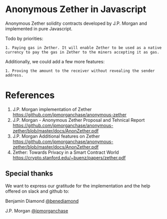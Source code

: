 # Anonymous Zether in Javascript

Anonymous Zether solidity contracts developed by J.P. Morgan and implemented in pure Javascript.

Todo by priorities:

    1. Paying gas in Zether. It will enable Zether to be used as a native currency to pay the gas in Zether to the miners accepting it as gas.

Additionally, we could add a few more features:

    1. Proving the amount to the receiver without revealing the sender address.

# References

1. J.P. Morgan implementation of Zether https://github.com/jpmorganchase/anonymous-zether
2. J.P. Morgan - Anonymous Zether Proposal and Tehnical Report https://github.com/jpmorganchase/anonymous-zether/blob/master/docs/AnonZether.pdf
3. J.P. Morgan Additional features on Zether https://github.com/jpmorganchase/anonymous-zether/blob/master/docs/AnonZether.pdf
4. Zether: Towards Privacy in a Smart Contract World https://crypto.stanford.edu/~buenz/papers/zether.pdf

## Special thanks

We want to express our gratitude for the implementation and the help offered on slack and github to:

Benjamin Diamond
[@benediamond]( https://github.com/benediamond)

J.P. Morgan
[@jpmorganchase]( https://github.com/jpmorganchase)